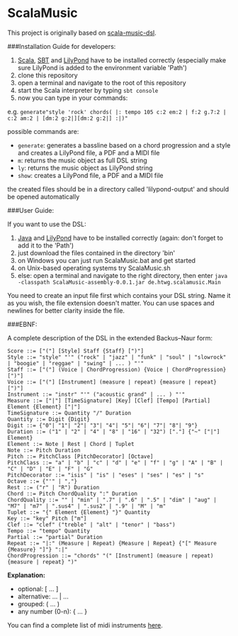 # ScalaMusic

This project is originally based on [scala-music-dsl](https://github.com/RadicalCadence/scala-music-dsl).

###Installation Guide for developers:

1. [Scala](http://www.scala-lang.org/), [SBT](http://www.scala-sbt.org/) and [LilyPond](http://www.lilypond.org/index.html) have to be installed correctly (especially make sure LilyPond is added to the environment variable 'Path')
2. clone this repository
3. open a terminal and navigate to the root of this repository
4. start the Scala interpreter by typing `sbt console`
5. now you can type in your commands:

e.g. `generate"style 'rock' chords( |: tempo 105 c:2 em:2 | f:2 g.7:2 | c:2 am:2 | [dm:2 g:2|][dm:2 g:2|] :|)"`

possible commands are:
* `generate`: generates a bassline based on a chord progression and a style and creates a LilyPond file, a PDF and a MIDI file
* `m`:        returns the music object as full DSL string
* `ly`:       returns the music object as LilyPond string
* `show`:     creates a LilyPond file, a PDF and a MIDI file

the created files should be in a directory called 'lilypond-output' and should be opened automatically

###User Guide:

If you want to use the DSL:

1. [Java](https://java.com/de/download/) and [LilyPond](http://www.lilypond.org/index.html) have to be installed correctly (again: don't forget to add it to the 'Path')
2. just download the files contained in the directory 'bin'
3. on Windows you can just run ScalaMusic.bat and get started
4. on Unix-based operating systems try ScalaMusic.sh
5. else: open a terminal and navigate to the right directory, then enter `java -classpath ScalaMusic-assembly-0.0.1.jar de.htwg.scalamusic.Main`

You need to create an input file first which contains your DSL string. Name it as you wish, the file extension doesn't matter.
You can use spaces and newlines for better clarity inside the file.



###EBNF:

A complete description of the DSL in the extended Backus–Naur form:

```
Score ::= ["("] [Style] Staff {Staff} [")"]
Style ::= "style" "'" ("rock" | "jazz" | "funk" | "soul" | "slowrock" | "boogie" | "reggae" | "swing" | ... ) "'"
Staff ::= ["("] (Voice | ChordProgression) {Voice | ChordProgression} [")"]
Voice ::= ["("] [Instrument] (measure | repeat) {measure | repeat} [")"]
Instrument ::= "instr" "'" ("acoustic grand" | ... ) "'"
Measure ::= ["|"] [TimeSignature] [Key] [Clef] [Tempo] [Partial] Element {Element} ["|"]
TimeSignature ::= Quantity "/" Duration
Quantity ::= Digit {Digit}
Digit ::= {"0"| "1"| "2"| "3"| "4"| "5"| "6"| "7"| "8"| "9"}
Duration ::= ("1" | "2" | "4" | "8" | "16" | "32") ["."] {"~" ["|"] Element}
Element ::= Note | Rest | Chord | Tuplet
Note ::= Pitch Duration
Pitch ::= PitchClass [PitchDecorator] [Octave]
PitchClass ::= "a" | "b" | "c" | "d" | "e" | "f" | "g" | "A" | "B" | "C" | "D" | "E" | "F" | "G"
PitchDecorator ::= "isis" | "is" | "eses" | "ses" | "es" | "s"
Octave ::= {"'" | ","}
Rest ::= ("r" | "R") Duration
Chord ::= Pitch ChordQuality ":" Duration
ChordQuality ::= "" | "min" | ".7" | ".6" | ".5" | "dim" | "aug" | "M7" | "m7" | ".sus4" | ".sus2" | ".9" | "M" | "m"
Tuplet ::= "{" Element {Element} "}" Quantity
Key ::= "key" Pitch ["m"]
Clef ::= "clef" ("treble" | "alt" | "tenor" | "bass")
Tempo ::= "tempo" Quantity
Partial ::= "partial" Duration
Repeat ::= "|:" (Measure | Repeat) {Measure | Repeat} {"[" Measure {Measure} "]"} ":|"
ChordProgression ::= "chords" "(" [Instrument] (measure | repeat) {measure | repeat} ")"
```


**Explanation:**

* optional: [ ... ]
* alternative: ... | ...
* grouped: ( ... )
* any number (0-n): { ... }

You can find a complete list of midi instruments [here](http://lilypond.org/doc/v2.18/Documentation/notation/midi-instruments).
